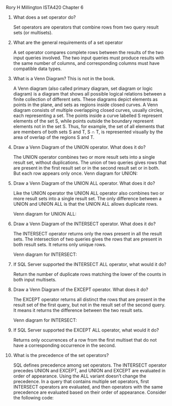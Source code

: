 Rory H Millington 
ISTA420 Chapter 6

1. What does a set operator do?
    
    Set operators are operators that combine rows from two query result sets (or multisets).

2. What are the general requirements of a set operator

    A set operator compares complete rows between the results of the two input queries involved. The two input queries must produce results with the same number of columns, and corresponding columns must have compatible data types.

3. What is a Venn Diagram? This is not in the book.

    A Venn diagram (also called primary diagram, set diagram or logic diagram) is a diagram that shows all possible logical relations between a finite collection of different sets. These diagrams depict elements as points in the plane, and sets as regions inside closed curves. A Venn diagram consists of multiple overlapping closed curves, usually circles, each representing a set. The points inside a curve labelled S represent elements of the set S, while points outside the boundary represent elements not in the set S. Thus, for example, the set of all elements that are members of both sets S and T, S ∩ T, is represented visually by the area of overlap of the regions S and T.

4. Draw a Venn Diagram of the UNION operator. What does it do?

     The UNION operator combines two or more result sets into a single result set, without duplications. The union of      two queries gives rows that are present in the first result set or in the second result set or in both. But each row appears only once.
Venn diagram for UNION:
 


5. Draw a Venn Diagram of the UNION ALL operator. What does it do?

    Like the UNION operator the UNION ALL operator also combines two or more result sets into a single result set. The only difference between a UNION and UNION ALL is that the UNION ALL allows duplicate rows.

    Venn diagram for UNION ALL:


6. Draw a Venn Diagram of the INTERSECT operator. What does it do?

    The INTERSECT operator returns only the rows present in all the result sets. The intersection of two queries gives the rows that are present in both result sets. It returns only unique rows.

    Venn diagram for INTERSECT:


7. If SQL Server supported the INTERSECT ALL operator, what would it do?

   Return the number of duplicate rows matching the lower of the counts in both input multisets.  

8. Draw a Venn Diagram of the EXCEPT operator. What does it do?

    The EXCEPT operator returns all distinct the rows that are present in the result set of the first query, but not in the result set of the second query. It means it returns the difference between the two result sets.

    Venn diagram for INTERSECT:

9. If SQL Server supported the EXCEPT ALL operator, what would it do?

    Returns only occurrences of a row from the first multiset that do not have a corresponding occurrence in the second.
    
10. What is the precedence of the set operators? 

    SQL defines precedence among set operators. The INTERSECT operator precedes UNION and EXCEPT, and UNION and EXCEPT are evaluated in order of appearance. Using the ALL variant doesn’t change the precedence. In a query that contains multiple set operators, first INTERSECT operators are evaluated, and then operators with the same precedence are evaluated based on their order of appearance. Consider the following code:



    

